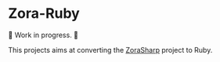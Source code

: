 # Zora-Ruby

🚧 Work in progress. 🚧

This projects aims at converting the [ZoraSharp](https://github.com/kabili207/zora-sharp) project to Ruby.
